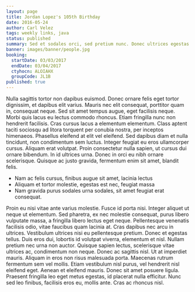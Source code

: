 ```yaml
---
layout: page
title: Jordan Lopez's 105th Birthday
date: 2016-05-24
author: Carl Velez
tags: weekly links, java
status: published
summary: Sed et sodales orci, sed pretium nunc. Donec ultrices egestas.
banner: images/banner/people.jpg
booking:
  startDate: 03/03/2017
  endDate: 03/04/2017
  ctyhocn: ALOIAHX
  groupCode: JL1B
published: true
---
```

Nulla sagittis tortor non dapibus euismod. Donec ornare felis eget tortor dignissim, et dapibus elit varius. Mauris nec elit consequat, porttitor quam in, consequat neque. Sed sit amet tempus augue, eget facilisis neque. Morbi quis lacus eu lectus commodo rhoncus. Etiam fringilla nunc non hendrerit facilisis. Cras cursus lacus a elementum elementum. Class aptent taciti sociosqu ad litora torquent per conubia nostra, per inceptos himenaeos. Phasellus eleifend at elit vel eleifend. Sed dapibus diam et nulla tincidunt, non condimentum sem luctus. Integer feugiat eu eros ullamcorper cursus. Aliquam erat volutpat. Proin consectetur nulla sapien, ut cursus dui ornare bibendum. In id ultrices urna. Donec in orci eu nibh ornare scelerisque. Quisque ac justo gravida, fermentum enim sit amet, blandit felis.

* Nam ac felis cursus, finibus augue sit amet, lacinia lectus
* Aliquam et tortor molestie, egestas est nec, feugiat massa
* Nam gravida purus sodales urna sodales, sit amet feugiat erat consequat.

Proin eu nisi vitae ante varius molestie. Fusce id porta nisi. Integer aliquet ut neque ut elementum. Sed pharetra, ex nec molestie consequat, purus libero vulputate massa, a fringilla libero lectus eget neque. Pellentesque venenatis facilisis odio, vitae faucibus quam lacinia at. Cras dapibus nec arcu in ultrices. Vestibulum ultrices nisi eu pellentesque pretium. Donec et egestas tellus. Duis eros dui, lobortis id volutpat viverra, elementum et nisl. Nullam pretium nec urna non auctor. Quisque sapien lectus, scelerisque vitae ultrices ac, condimentum non neque.
Donec ac sagittis nisl. Ut at imperdiet mauris. Aliquam in eros non risus malesuada porta. Maecenas rutrum fermentum sem vel mollis. Etiam vestibulum nisl purus, vel hendrerit nisl eleifend eget. Aenean et eleifend mauris. Donec sit amet posuere ligula. Praesent fringilla leo eget metus egestas, id placerat nulla efficitur. Nunc sed leo finibus, facilisis eros eu, mollis ante. Cras ac rhoncus nisl.

